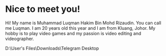 # Nice to meet you!

Hi! My name is Muhammad Luqman Hakim Bin Mohd Rizaudin. You can call me Luqman. I am 20 years old this year and I am from Kluang, Johor. My hobby is to play video games and my passion is video editing and videographer.


D:\User's Files\Downloads\Telegram Desktop
